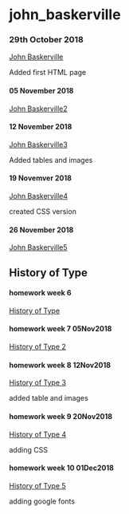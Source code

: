 # john_baskerville

### 29th October 2018

[John Baskerville](https://jasminwiniarski.github.io/john_baskerville/john_baskerville1.html)

Added first HTML page

#### 05 November 2018

[John Baskerville2](https://jasminwiniarski.github.io/john_baskerville/john_baskerville2.html)

#### 12 November 2018
[John Baskerville3](https://jasminwiniarski.github.io/john_baskerville/john_baskerville3.html)

Added tables and images

#### 19 Novemver 2018
[John Baskerville4](https://jasminwiniarski.github.io/john_baskerville/john_baskerville4.html)

created CSS version

#### 26 November 2018

[John Baskerville5](https://jasminwiniarski.github.io/john_baskerville/john_baskerville5.html)

## History of Type
#### homework week 6

[History of Type](https://jasminwiniarski.github.io/john_baskerville/historyoftype.html)

#### homework week 7 05Nov2018

[History of Type 2](https://jasminwiniarski.github.io/john_baskerville/historyoftype2.html)

#### homework week 8 12Nov2018
[History of Type 3](https://jasminwiniarski.github.io/john_baskerville/historyoftype3.html)

added table and images

#### homework week 9 20Nov2018
[History of Type 4](https://jasminwiniarski.github.io/john_baskerville/historyoftype4.html)

adding CSS

#### homework week 10 01Dec2018
[History of Type 5](https://jasminwiniarski.github.io/john_baskerville/historyoftype5.html) 

adding google fonts